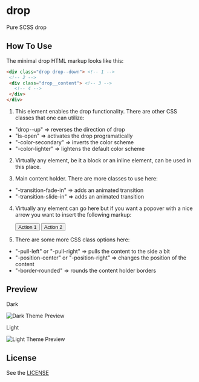# drop
Pure SCSS drop

## How To Use

The minimal drop HTML markup looks like this:

```html
<div class="drop drop--down"> <!-- 1 -->
 <!-- 2 -->
 <div class="drop__content"> <!-- 3 -->
   <!-- 4 -->
 </div>
</div>
```

1) This element enables the drop functionality.
  There are other CSS classes that one can utilize:
- "drop--up"         => reverses the direction of drop
- "is-open"          => activates the drop programatically
- "-color-secondary" => inverts the color scheme
- "-color-lighter"   => lightens the default color scheme

2) Virtually any element, be it a block or an inline element,
  can be used in this place.

3) Main content holder. There are more classes to use here:
- "-transition-fade-in"  => adds an animated transition
- "-transition-slide-in" => adds an animated transition

4) Virtually any element can go here but if you want a popover
  with a nice arrow you want to insert the following markup:
    <div class="drop-arrow"></div>
    <div class="drop-list -size-medium -position-left"> <!-- 5 -->
      <button class="drop-list__btn">Action 1</button>
      <button class="drop-list__btn">Action 2</button>
    </div>

5) There are some more CSS class options here:

- "-pull-left" or "-pull-right"           => pulls the content to the side a bit
- "-position-center" or "-position-right" => changes the position of the content
- "-border-rounded"                       => rounds the content holder borders

## Preview

Dark

![Dark Theme Preview](dark.png)

Light

![Light Theme Preview](light.png)

## License

See the [LICENSE](LICENSE)
